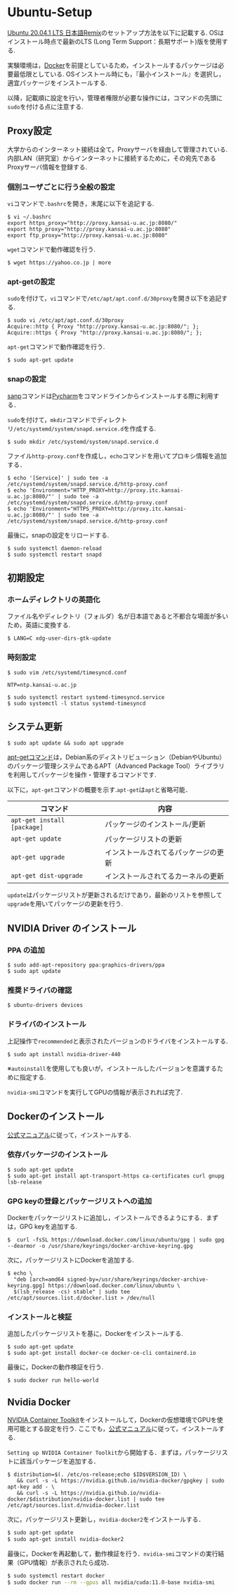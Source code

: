 # Ubuntu-Setup

[Ubuntu 20.04.1 LTS 日本語Remix](https://www.ubuntulinux.jp/products/JA-Localized/download)のセットアップ方法を以下に記載する.
OSはインストール時点で最新のLTS (Long Term Support：長期サポート)版を使用する.

実験環境は，[Docker](https://ja.wikipedia.org/wiki/Docker)を前提としているため，インストールするパッケージは必要最低限としている.
OSインストール時にも，『最小インストール』を選択し，適宜パッケージをインストールする.

以降，記載順に設定を行い，管理者権限が必要な操作には，コマンドの先頭に`sudo`を付ける点に注意する.

## Proxy設定

大学からのインターネット接続は全て，Proxyサーバを経由して管理されている.
内部LAN（研究室）からインターネットに接続するために，その宛先であるProxyサーバ情報を登録する.

### 個別ユーザごとに行う全般の設定

`vi`コマンドで`.bashrc`を開き，末尾に以下を追記する.

```
$ vi ~/.bashrc
export https_proxy="http://proxy.kansai-u.ac.jp:8080/"
export http_proxy="http://proxy.kansai-u.ac.jp:8080"
export ftp_proxy="http://proxy.kansai-u.ac.jp:8080"
```

`wget`コマンドで動作確認を行う.

```
$ wget https://yahoo.co.jp | more
```

### apt-getの設定

`sudo`を付けて，`vi`コマンドで`/etc/apt/apt.conf.d/30proxy`を開き以下を追記する.

```
$ sudo vi /etc/apt/apt.conf.d/30proxy
Acquire::http { Proxy "http://proxy.kansai-u.ac.jp:8080/"; };
Acquire::https { Proxy "http://proxy.kansai-u.ac.jp:8080/"; };
```

`apt-get`コマンドで動作確認を行う.

```
$ sudo apt-get update
```

### snapの設定

[sanp](https://gihyo.jp/admin/serial/01/ubuntu-recipe/0654)コマンドは[Pycharm](https://www.jetbrains.com/ja-jp/pycharm/)をコマンドラインからインストールする際に利用する．

`sudo`を付けて，`mkdir`コマンドでディレクトリ`/etc/systemd/system/snapd.service.d`を作成する.

```
$ sudo mkdir /etc/systemd/system/snapd.service.d
```

ファイル`http-proxy.conf`を作成し，`echo`コマンドを用いてプロキシ情報を追加する．

```
$ echo '[Service]' | sudo tee -a /etc/systemd/system/snapd.service.d/http-proxy.conf
$ echo 'Environment="HTTP_PROXY=http://proxy.itc.kansai-u.ac.jp:8080/"' | sudo tee -a /etc/systemd/system/snapd.service.d/http-proxy.conf
$ echo 'Environment="HTTPS_PROXY=http://proxy.itc.kansai-u.ac.jp:8080/"' | sudo tee -a /etc/systemd/system/snapd.service.d/http-proxy.conf
```

最後に，snapの設定をリロードする.

```
$ sudo systemctl daemon-reload
$ sudo systemctl restart snapd
```

## 初期設定

### ホームディレクトリの英語化

ファイル名やディレクトリ（フォルダ）名が日本語であると不都合な場面が多いため，英語に変換する.

```
$ LANG=C xdg-user-dirs-gtk-update
```

### 時刻設定

```
$ sudo vim /etc/systemd/timesyncd.conf

NTP=ntp.kansai-u.ac.jp

$ sudo systemctl restart systemd-timesyncd.service
$ sudo systemctl -l status systemd-timesyncd
```

## システム更新

```
$ sudo apt update && sudo apt upgrade
```

[apt-getコマンド](https://webkaru.net/linux/apt-get-command/)は，Debian系のディストリビューション（DebianやUbuntu）のパッケージ管理システムであるAPT（Advanced Package Tool）ライブラリを利用してパッケージを操作・管理するコマンドです.

以下に，`apt-get`コマンドの概要を示す.`apt-get`は`apt`と省略可能．

| コマンド|  内容  |
| ---- | ---- |
| `apt-get install [package]` |  パッケージのインストール/更新  |
| `apt-get update`  | パッケージリストの更新  |
| `apt-get upgrade` | インストールされてるパッケージの更新 |
| `apt-get dist-upgrade` | インストールされてるカーネルの更新 |

`update`はパッケージリストが更新されるだけであり，最新のリストを参照して`upgrade`を用いてパッケージの更新を行う.

## NVIDIA Driver のインストール

### PPA の追加

```
$ sudo add-apt-repository ppa:graphics-drivers/ppa
$ sudo apt update
```

### 推奨ドライバの確認

```
$ ubuntu-drivers devices
```

### ドライバのインストール

上記操作で`recommended`と表示されたバージョンのドライバをインストールする.

```
$ sudo apt install nvidia-driver-440
```

※`autoinstall`を使用しても良いが，インストールしたバージョンを意識するために指定する.

`nvidia-smi`コマンドを実行してGPUの情報が表示されれば完了.

## Dockerのインストール

[公式マニュアル](https://docs.docker.com/engine/install/ubuntu/)に従って，インストールする.

### 依存パッケージのインストール

```
$ sudo apt-get update
$ sudo apt-get install apt-transport-https ca-certificates curl gnupg lsb-release
```

### GPG keyの登録とパッケージリストへの追加

Dockerをパッケージリストに追加し，インストールできるようにする．まずは，GPG keyを追加する.

```
$  curl -fsSL https://download.docker.com/linux/ubuntu/gpg | sudo gpg --dearmor -o /usr/share/keyrings/docker-archive-keyring.gpg
```

次に，パッケージリストにDockerを追加する.

```
$ echo \
  "deb [arch=amd64 signed-by=/usr/share/keyrings/docker-archive-keyring.gpg] https://download.docker.com/linux/ubuntu \
  $(lsb_release -cs) stable" | sudo tee /etc/apt/sources.list.d/docker.list > /dev/null
```

### インストールと検証

追加したパッケージリストを基に，Dockerをインストールする.

```
$ sudo apt-get update
$ sudo apt-get install docker-ce docker-ce-cli containerd.io
```

最後に，Dockerの動作検証を行う.

```
$ sudo docker run hello-world
```

## Nvidia Docker

[NVIDIA Container Toolkit](https://github.com/NVIDIA/nvidia-docker)をインストールして，Dockerの仮想環境でGPUを使用可能とする設定を行う.
ここでも，[公式マニュアル](https://docs.nvidia.com/datacenter/cloud-native/container-toolkit/install-guide.html#docker)に従って，インストールする.

`Setting up NVIDIA Container Toolkit`から開始する．まずは，パッケージリストに該当パッケージを追加する．

```
$ distribution=$(. /etc/os-release;echo $ID$VERSION_ID) \
   && curl -s -L https://nvidia.github.io/nvidia-docker/gpgkey | sudo apt-key add - \
   && curl -s -L https://nvidia.github.io/nvidia-docker/$distribution/nvidia-docker.list | sudo tee /etc/apt/sources.list.d/nvidia-docker.list
```

次に，パッケージリスト更新し，`nvidia-docker2`をインストールする．

```sh
$ sudo apt-get update
$ sudo apt-get install nvidia-docker2
```

最後に，Dockerを再起動して，動作検証を行う．`nvidia-smi`コマンドの実行結果（GPU情報）が表示されたら成功．

```sh
$ sudo systemctl restart docker
$ sudo docker run --rm --gpus all nvidia/cuda:11.0-base nvidia-smi
```

